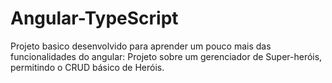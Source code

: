 # Angular-TypeScript
Projeto basico desenvolvido para aprender um pouco mais das funcionalidades do angular:
Projeto sobre um gerenciador de Super-heróis, permitindo o CRUD básico de Heróis.
